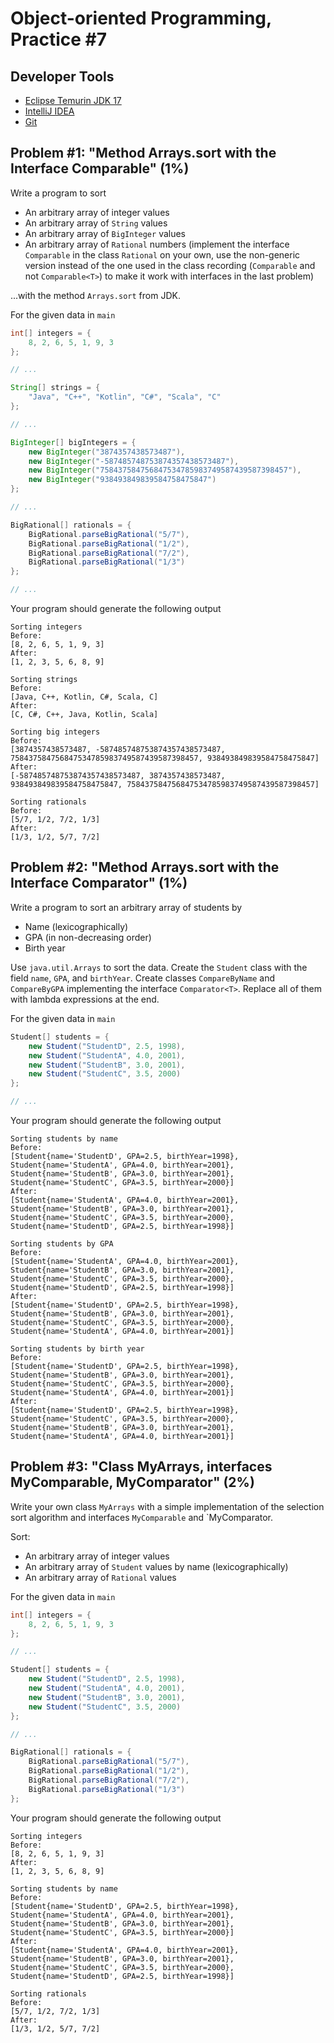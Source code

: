 Object-oriented Programming, Practice #7
========================================

## Developer Tools

* [Eclipse Temurin JDK 17](https://adoptium.net)
* [IntelliJ IDEA](https://www.jetbrains.com/idea/download)
* [Git](https://git-scm.com)

## Problem #1: "Method Arrays.sort with the Interface Comparable<T>" (1%)

Write a program to sort

* An arbitrary array of integer values
* An arbitrary array of `String` values
* An arbitrary array of `BigInteger` values
* An arbitrary array of `Rational` numbers (implement the interface `Comparable`
in the class `Rational` on your own, use the non-generic version instead of the
one used in the class recording (`Comparable` and not `Comparable<T>`) to make
it work with interfaces in the last problem)

...with the method `Arrays.sort` from JDK.

For the given data in `main`

```java
int[] integers = {
    8, 2, 6, 5, 1, 9, 3
};

// ...

String[] strings = {
    "Java", "C++", "Kotlin", "C#", "Scala", "C"
};

// ...

BigInteger[] bigIntegers = {
    new BigInteger("3874357438573487"),
    new BigInteger("-587485748753874357438573487"),
    new BigInteger("758437584756847534785983749587439587398457"),
    new BigInteger("938493849839584758475847")
};

// ...

BigRational[] rationals = {
    BigRational.parseBigRational("5/7"),
    BigRational.parseBigRational("1/2"),
    BigRational.parseBigRational("7/2"),
    BigRational.parseBigRational("1/3")
};

// ...
```

Your program should generate the following output

```
Sorting integers
Before:
[8, 2, 6, 5, 1, 9, 3]
After:
[1, 2, 3, 5, 6, 8, 9]

Sorting strings
Before:
[Java, C++, Kotlin, C#, Scala, C]
After:
[C, C#, C++, Java, Kotlin, Scala]

Sorting big integers
Before:
[3874357438573487, -587485748753874357438573487, 758437584756847534785983749587439587398457, 938493849839584758475847]
After:
[-587485748753874357438573487, 3874357438573487, 938493849839584758475847, 758437584756847534785983749587439587398457]

Sorting rationals
Before:
[5/7, 1/2, 7/2, 1/3]
After:
[1/3, 1/2, 5/7, 7/2]
```

## Problem #2: "Method Arrays.sort with the Interface Comparator<T>" (1%)

Write a program to sort an arbitrary array of students by

* Name (lexicographically)
* GPA (in non-decreasing order)
* Birth year

Use `java.util.Arrays` to sort the data. Create the `Student` class with the
field `name`, `GPA`, and `birthYear`. Create classes `CompareByName` and `CompareByGPA`
implementing the interface `Comparator<T>`. Replace all of them with lambda expressions
at the end.

For the given data in `main`

```java
Student[] students = {
    new Student("StudentD", 2.5, 1998),
    new Student("StudentA", 4.0, 2001),
    new Student("StudentB", 3.0, 2001),
    new Student("StudentC", 3.5, 2000)
};

// ...
```

Your program should generate the following output

```
Sorting students by name
Before:
[Student{name='StudentD', GPA=2.5, birthYear=1998}, Student{name='StudentA', GPA=4.0, birthYear=2001}, Student{name='StudentB', GPA=3.0, birthYear=2001}, Student{name='StudentC', GPA=3.5, birthYear=2000}]
After:
[Student{name='StudentA', GPA=4.0, birthYear=2001}, Student{name='StudentB', GPA=3.0, birthYear=2001}, Student{name='StudentC', GPA=3.5, birthYear=2000}, Student{name='StudentD', GPA=2.5, birthYear=1998}]

Sorting students by GPA
Before:
[Student{name='StudentA', GPA=4.0, birthYear=2001}, Student{name='StudentB', GPA=3.0, birthYear=2001}, Student{name='StudentC', GPA=3.5, birthYear=2000}, Student{name='StudentD', GPA=2.5, birthYear=1998}]
After:
[Student{name='StudentD', GPA=2.5, birthYear=1998}, Student{name='StudentB', GPA=3.0, birthYear=2001}, Student{name='StudentC', GPA=3.5, birthYear=2000}, Student{name='StudentA', GPA=4.0, birthYear=2001}]

Sorting students by birth year
Before:
[Student{name='StudentD', GPA=2.5, birthYear=1998}, Student{name='StudentB', GPA=3.0, birthYear=2001}, Student{name='StudentC', GPA=3.5, birthYear=2000}, Student{name='StudentA', GPA=4.0, birthYear=2001}]
After:
[Student{name='StudentD', GPA=2.5, birthYear=1998}, Student{name='StudentC', GPA=3.5, birthYear=2000}, Student{name='StudentB', GPA=3.0, birthYear=2001}, Student{name='StudentA', GPA=4.0, birthYear=2001}]
```

## Problem #3: "Class MyArrays, interfaces MyComparable, MyComparator" (2%)

Write your own class `MyArrays` with a simple implementation of the selection sort
algorithm and interfaces `MyComparable` and `MyComparator.

Sort:

* An arbitrary array of integer values
* An arbitrary array of `Student` values by name (lexicographically)
* An arbitrary array of `Rational` values

For the given data in `main`

```java
int[] integers = {
    8, 2, 6, 5, 1, 9, 3
};

// ...

Student[] students = {
    new Student("StudentD", 2.5, 1998),
    new Student("StudentA", 4.0, 2001),
    new Student("StudentB", 3.0, 2001),
    new Student("StudentC", 3.5, 2000)
};

// ...

BigRational[] rationals = {
    BigRational.parseBigRational("5/7"),
    BigRational.parseBigRational("1/2"),
    BigRational.parseBigRational("7/2"),
    BigRational.parseBigRational("1/3")
};
```

Your program should generate the following output

```
Sorting integers
Before:
[8, 2, 6, 5, 1, 9, 3]
After:
[1, 2, 3, 5, 6, 8, 9]

Sorting students by name
Before:
[Student{name='StudentD', GPA=2.5, birthYear=1998}, Student{name='StudentA', GPA=4.0, birthYear=2001}, Student{name='StudentB', GPA=3.0, birthYear=2001}, Student{name='StudentC', GPA=3.5, birthYear=2000}]
After:
[Student{name='StudentA', GPA=4.0, birthYear=2001}, Student{name='StudentB', GPA=3.0, birthYear=2001}, Student{name='StudentC', GPA=3.5, birthYear=2000}, Student{name='StudentD', GPA=2.5, birthYear=1998}]

Sorting rationals
Before:
[5/7, 1/2, 7/2, 1/3]
After:
[1/3, 1/2, 5/7, 7/2]
```
